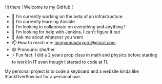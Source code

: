 Hi there ! Welcome to my GitHub ! 

- 🔭 I’m currently working on the beta of an infrastructure
- 🌱 I’m currently learning Ansible
- 👯 I’m looking to collaborate on everything and anything ! 
- 🤔 I’m looking for help with Jenkins, I can't figure it out
- 💬 Ask me about whatever you want
- 📫 How to reach me: morganeaubrypro@gmail.com
- 😄 Pronouns: she/her
- ⚡ Fun fact: I did a 2 years prep class in math and physics before starting to work in IT even though I started to code at 11.

My personal project is to code a keyboard and a website kinda like StackOverflow but for a personal use.
